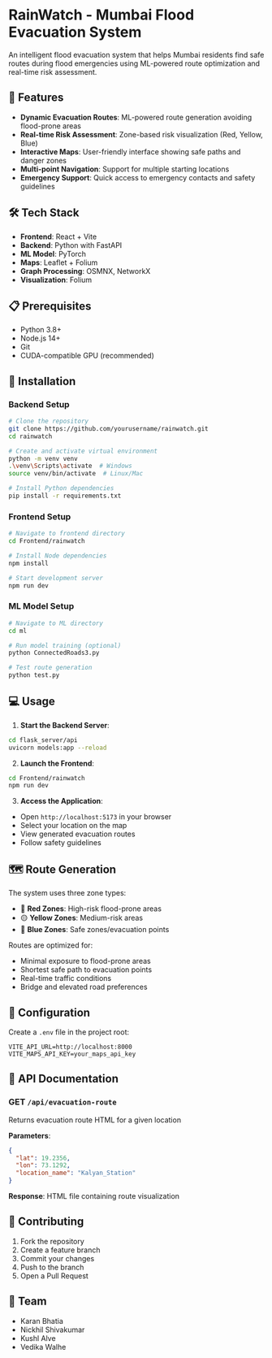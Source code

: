 # RainWatch - Mumbai Flood Evacuation System

An intelligent flood evacuation system that helps Mumbai residents find safe routes during flood emergencies using ML-powered route optimization and real-time risk assessment.

## 🌟 Features

- **Dynamic Evacuation Routes**: ML-powered route generation avoiding flood-prone areas
- **Real-time Risk Assessment**: Zone-based risk visualization (Red, Yellow, Blue)
- **Interactive Maps**: User-friendly interface showing safe paths and danger zones
- **Multi-point Navigation**: Support for multiple starting locations
- **Emergency Support**: Quick access to emergency contacts and safety guidelines

## 🛠️ Tech Stack

- **Frontend**: React + Vite
- **Backend**: Python with FastAPI
- **ML Model**: PyTorch
- **Maps**: Leaflet + Folium
- **Graph Processing**: OSMNX, NetworkX
- **Visualization**: Folium

## 📋 Prerequisites

- Python 3.8+
- Node.js 14+
- Git
- CUDA-compatible GPU (recommended)

## 🚀 Installation

### Backend Setup

```bash
# Clone the repository
git clone https://github.com/yourusername/rainwatch.git
cd rainwatch

# Create and activate virtual environment
python -m venv venv
.\venv\Scripts\activate  # Windows
source venv/bin/activate  # Linux/Mac

# Install Python dependencies
pip install -r requirements.txt
```

### Frontend Setup

```bash
# Navigate to frontend directory
cd Frontend/rainwatch

# Install Node dependencies
npm install

# Start development server
npm run dev
```

### ML Model Setup

```bash
# Navigate to ML directory
cd ml

# Run model training (optional)
python ConnectedRoads3.py

# Test route generation
python test.py
```

## 💻 Usage

1. **Start the Backend Server**:
```bash
cd flask_server/api
uvicorn models:app --reload
```

2. **Launch the Frontend**:
```bash
cd Frontend/rainwatch
npm run dev
```

3. **Access the Application**:
- Open `http://localhost:5173` in your browser
- Select your location on the map
- View generated evacuation routes
- Follow safety guidelines

## 🗺️ Route Generation

The system uses three zone types:
- 🔴 **Red Zones**: High-risk flood-prone areas
- 🟡 **Yellow Zones**: Medium-risk areas
- 🔵 **Blue Zones**: Safe zones/evacuation points

Routes are optimized for:
- Minimal exposure to flood-prone areas
- Shortest safe path to evacuation points
- Real-time traffic conditions
- Bridge and elevated road preferences

## 🔧 Configuration

Create a `.env` file in the project root:

```env
VITE_API_URL=http://localhost:8000
VITE_MAPS_API_KEY=your_maps_api_key
```

## 📖 API Documentation

### GET `/api/evacuation-route`
Returns evacuation route HTML for a given location

**Parameters**:
```json
{
  "lat": 19.2356,
  "lon": 73.1292,
  "location_name": "Kalyan_Station"
}
```

**Response**: HTML file containing route visualization

## 🤝 Contributing

1. Fork the repository
2. Create a feature branch
3. Commit your changes
4. Push to the branch
5. Open a Pull Request

## 👥 Team

- Karan Bhatia
- Nickhil Shivakumar
- Kushl Alve
- Vedika Walhe